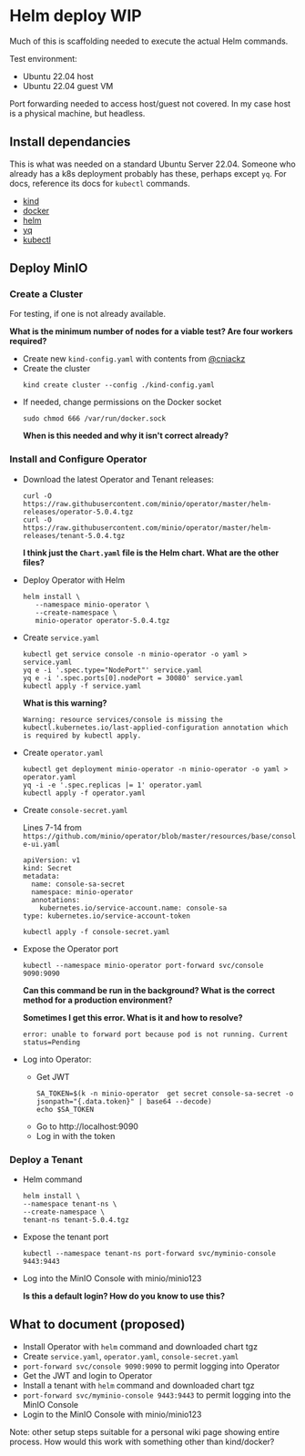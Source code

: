 # Helm deploy WIP

Much of this is scaffolding needed to execute the actual Helm commands.

Test environment:

* Ubuntu 22.04 host
* Ubuntu 22.04 guest VM

Port forwarding needed to access host/guest not covered. In my case host is a physical machine, but headless.

## Install dependancies

This is what was needed on a standard Ubuntu Server 22.04. Someone who already has a k8s deployment probably has these, perhaps except `yq`. For docs, reference its docs for `kubectl` commands.

* [kind](https://kind.sigs.k8s.io/docs/user/quick-start/#installation)
* [docker](https://docs.docker.com/engine/install/ubuntu/)
* [helm](https://helm.sh/docs/intro/install/)
* [yq](https://github.com/mikefarah/yq/#install)
* [kubectl](https://kubernetes.io/docs/tasks/tools/install-kubectl-linux/#install-using-native-package-management)

## Deploy MinIO

### Create a Cluster

For testing, if one is not already available.

**What is the minimum number of nodes for a viable test? Are four workers required?**

* Create new `kind-config.yaml` with contents from [@cniackz](https://github.com/cniackz/public/wiki/How-to-install-MinIO-Using-Helm-in-Kubernetes#steps)
* Create the cluster
  ```
  kind create cluster --config ./kind-config.yaml
  ```
* If needed, change permissions on the Docker socket
  ```
  sudo chmod 666 /var/run/docker.sock
  ```
  **When is this needed and why it isn't correct already?**
  
### Install and Configure Operator

* Download the latest Operator and Tenant releases:
  ```
  curl -O https://raw.githubusercontent.com/minio/operator/master/helm-releases/operator-5.0.4.tgz
  curl -O https://raw.githubusercontent.com/minio/operator/master/helm-releases/tenant-5.0.4.tgz
  ```
  **I think just the `Chart.yaml` file is the Helm chart. What are the other files?**

* Deploy Operator with Helm
  ```
  helm install \
     --namespace minio-operator \
     --create-namespace \
     minio-operator operator-5.0.4.tgz
  ```

* Create `service.yaml`
  ```
  kubectl get service console -n minio-operator -o yaml > service.yaml
  yq e -i '.spec.type="NodePort"' service.yaml
  yq e -i '.spec.ports[0].nodePort = 30080' service.yaml
  kubectl apply -f service.yaml
  ```
  **What is this warning?**
  ```
  Warning: resource services/console is missing the kubectl.kubernetes.io/last-applied-configuration annotation which is required by kubectl apply.
  ```

* Create `operator.yaml`
  ```
  kubectl get deployment minio-operator -n minio-operator -o yaml > operator.yaml
  yq -i -e '.spec.replicas |= 1' operator.yaml
  kubectl apply -f operator.yaml
  ```
  
* Create `console-secret.yaml`

  Lines 7-14 from `https://github.com/minio/operator/blob/master/resources/base/console-ui.yaml`
  ```
  apiVersion: v1
  kind: Secret
  metadata:
    name: console-sa-secret
    namespace: minio-operator
    annotations:
      kubernetes.io/service-account.name: console-sa
  type: kubernetes.io/service-account-token
  ```
  ```
  kubectl apply -f console-secret.yaml
  ```
  
* Expose the Operator port
  ```
  kubectl --namespace minio-operator port-forward svc/console 9090:9090
  ```
  **Can this command be run in the background? What is the correct method for a production environment?**
  
  **Sometimes I get this error. What is it and how to resolve?**
  ```
  error: unable to forward port because pod is not running. Current status=Pending
  ```
  
* Log into Operator:
  * Get JWT
    ```
    SA_TOKEN=$(k -n minio-operator  get secret console-sa-secret -o jsonpath="{.data.token}" | base64 --decode)
    echo $SA_TOKEN
    ```
  * Go to http://localhost:9090
  * Log in with the token

### Deploy a Tenant

* Helm command
  ```
  helm install \
  --namespace tenant-ns \
  --create-namespace \
  tenant-ns tenant-5.0.4.tgz
  ```

* Expose the tenant port
  ```
  kubectl --namespace tenant-ns port-forward svc/myminio-console 9443:9443
  ```

* Log into the MinIO Console with minio/minio123

  **Is this a default login? How do you know to use this?**

## What to document (proposed)

* Install Operator with `helm` command and downloaded chart tgz
* Create `service.yaml`, `operator.yaml`, `console-secret.yaml`
* `port-forward svc/console 9090:9090` to permit logging into Operator
* Get the JWT and login to Operator
* Install a tenant with `helm` command and downloaded chart tgz
* `port-forward svc/myminio-console 9443:9443` to permit logging into the MinIO Console
* Login to the MinIO Console with minio/minio123

Note: other setup steps suitable for a personal wiki page showing entire process. How would this work with something other than kind/docker?
